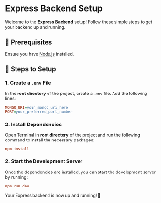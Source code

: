 #  Express Backend Setup

Welcome to the **Express Backend** setup! Follow these simple steps to get your backend up and running.

## 🔧 Prerequisites

Ensure you have [Node.js](https://nodejs.org/) installed.

## 📝 Steps to Setup

### 1. Create a `.env` File

In the **root directory** of the project, create a `.env` file. Add the following lines:

```ini
MONGO_URI=your_mongo_uri_here
PORT=your_preferred_port_number
```


### 2. Install Dependencies

Open Terminal in **root directory** of the project and run the following command to install the necessary packages:

```ini
npm install
```
### 2. Start the Development Server

Once the dependencies are installed, you can start the development server by running:

```ini
npm run dev
```
Your Express backend is now up and running! 🎉
